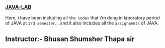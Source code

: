 ### [JAVA-LAB](https://github.com/markdown-it/markdown-it-abbr)

Here, i have been including all `the codes` that i'm dong in laboratory period of JAVA at `3rd semester`... and it also includes all the `assignments` of JAVA.

## Instructor:- Bhusan Shumsher Thapa sir
